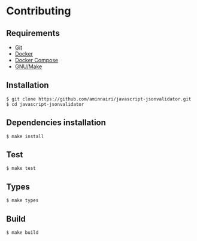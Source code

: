 # Contributing

## Requirements

- [Git]()
- [Docker](https://www.docker.com/)
- [Docker Compose](https://docs.docker.com/compose/)
- [GNU/Make](https://www.gnu.org/software/make/)

## Installation

```console
$ git clone https://github.com/aminnairi/javascript-jsonvalidator.git
$ cd javascript-jsonvalidator
```

## Dependencies installation

```console
$ make install
```

## Test

```console
$ make test
```

## Types

```console
$ make types
```

## Build

```console
$ make build
```
